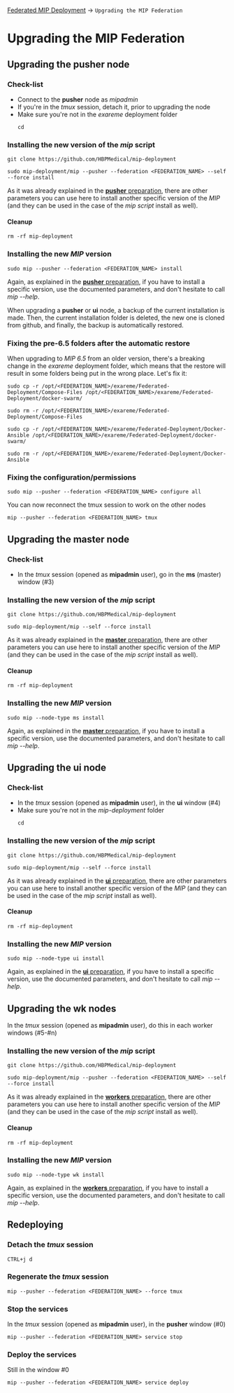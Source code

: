 [Federated MIP Deployment](Readme.md#UpgradingMIPFederation) -> `Upgrading the MIP Federation`

# Upgrading the MIP Federation
## <a id="UpgradingPusher">Upgrading the **pusher** node</a>
### Check-list
* Connect to the **pusher** node as *mipadmin*
* If you're in the *tmux* session, detach it, prior to upgrading the node
* Make sure you're not in the *exareme* deployment folder
  ```
  cd
  ```

### Installing the new version of the *mip* script
```
git clone https://github.com/HBPMedical/mip-deployment
```
```
sudo mip-deployment/mip --pusher --federation <FEDERATION_NAME> --self --force install
```
As it was already explained in the [**pusher** preparation](PreparingPusher.md), there are other parameters you can use here to install another specific version of the *MIP* (and they can be used in the case of the *mip script* install as well).

#### Cleanup
```
rm -rf mip-deployment
```

### Installing the new *MIP* version
```
sudo mip --pusher --federation <FEDERATION_NAME> install
```
Again, as explained in the [**pusher** preparation](PreparingPusher.md), if you have to install a specific version, use the documented parameters, and don't hesitate to call *mip --help*.

When upgrading a **pusher** or **ui** node, a backup of the current installation is made. Then, the current installation folder is deleted, the new one is cloned from github, and finally, the backup is automatically restored.

### Fixing the pre-6.5 folders after the automatic restore
When upgrading to *MIP 6.5* from an older version, there's a breaking change in the *exareme* deployment folder, which means that the restore will result in some folders being put in the wrong place. Let's fix it:

```
sudo cp -r /opt/<FEDERATION_NAME>/exareme/Federated-Deployment/Compose-Files /opt/<FEDERATION_NAME>/exareme/Federated-Deployment/docker-swarm/
```
```
sudo rm -r /opt/<FEDERATION_NAME>/exareme/Federated-Deployment/Compose-Files
```
```
sudo cp -r /opt/<FEDERATION_NAME>/exareme/Federated-Deployment/Docker-Ansible /opt/<FEDERATION_NAME>/exareme/Federated-Deployment/docker-swarm/
```
```
sudo rm -r /opt/<FEDERATION_NAME>/exareme/Federated-Deployment/Docker-Ansible
```

### Fixing the configuration/permissions
```
sudo mip --pusher --federation <FEDERATION_NAME> configure all
```

You can now reconnect the tmux session to work on the other nodes
```
mip --pusher --federation <FEDERATION_NAME> tmux
```

## <a id="UpgradingMaster">Upgrading the **master** node</a>
### Check-list
* In the *tmux* session (opened as **mipadmin** user), go in the **ms** (master) window (#3)

### Installing the new version of the *mip* script
```
git clone https://github.com/HBPMedical/mip-deployment
```
```
sudo mip-deployment/mip --self --force install
```
As it was already explained in the [**master** preparation](PreparingMaster.md), there are other parameters you can use here to install another specific version of the *MIP* (and they can be used in the case of the *mip script* install as well).

#### Cleanup

```
rm -rf mip-deployment
```

### Installing the new *MIP* version
```
sudo mip --node-type ms install
```
Again, as explained in the [**master** preparation](PreparingMaster.md), if you have to install a specific version, use the documented parameters, and don't hesitate to call *mip --help*.

## <a id="UpgradingUI">Upgrading the **ui** node</a>
### Check-list
* In the *tmux* session (opened as **mipadmin** user), in the **ui** window (#4)
* Make sure you're not in the *mip-deployment* folder
  ```
  cd
  ```

### Installing the new version of the *mip* script
```
git clone https://github.com/HBPMedical/mip-deployment
```
```
sudo mip-deployment/mip --self --force install
```
As it was already explained in the [**ui** preparation](PreparingUI.md), there are other parameters you can use here to install another specific version of the *MIP* (and they can be used in the case of the *mip script* install as well).

#### Cleanup

```
rm -rf mip-deployment
```

### Installing the new *MIP* version
```
sudo mip --node-type ui install
```
Again, as explained in the [**ui** preparation](PreparingUI.md), if you have to install a specific version, use the documented parameters, and don't hesitate to call *mip --help*.

## <a id="UpgradingWorkers">Upgrading the **wk** nodes</a>
In the *tmux* session (opened as **mipadmin** user), do this in each worker windows (#5-#n)

### Installing the new version of the *mip* script
```
git clone https://github.com/HBPMedical/mip-deployment
```
```
sudo mip-deployment/mip --pusher --federation <FEDERATION_NAME> --self --force install
```
As it was already explained in the [**workers** preparation](PreparingWorkers.md), there are other parameters you can use here to install another specific version of the *MIP* (and they can be used in the case of the *mip script* install as well).

#### Cleanup
```
rm -rf mip-deployment
```

### Installing the new *MIP* version
```
sudo mip --node-type wk install
```
Again, as explained in the [**workers** preparation](PreparingWorkers.md), if you have to install a specific version, use the documented parameters, and don't hesitate to call *mip --help*.

## <a id="Redeploying">Redeploying</a>
### Detach the *tmux* session
```
CTRL+j d
```

### Regenerate the *tmux* session
```
mip --pusher --federation <FEDERATION_NAME> --force tmux
```

### Stop the services
In the *tmux* session (opened as **mipadmin** user), in the **pusher** window (#0)
```
mip --pusher --federation <FEDERATION_NAME> service stop
```

### Deploy the services
Still in the window #0
```
mip --pusher --federation <FEDERATION_NAME> service deploy
```

